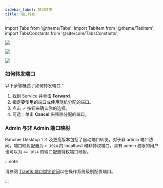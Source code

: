 ```yaml
---
sidebar_label: 端口转发
title: 端口转发
---
```


import Tabs from '@theme/Tabs';
import TabItem from '@theme/TabItem';
import TabsConstants from '@site/core/TabsConstants';

<Tabs groupId="os" defaultValue={TabsConstants.defaultOs}>
<TabItem value="Windows">

![](rd-versioned-asset://ui-main/Windows_PortForwarding.png)

</TabItem>
<TabItem value="macOS">

![](rd-versioned-asset://ui-main/macOS_PortForwarding.png)

</TabItem>
<TabItem value="Linux">

![](rd-versioned-asset://ui-main/Linux_PortForwarding.png)

</TabItem>
</Tabs>

### 如何转发端口

以下步骤概述了如何转发端口：

1. 找到 Service 并单击 **Forward**，
1. 指定要使用的端口或使用随机分配的端口。
1. 点击 &check; 按钮来确认你的选择。
1. 可选：单击 **Cancel** 来移除分配的端口。

### Admin 与非 Admin 端口映射

Rancher Desktop `1.9` 及更高版本包括了自动端口转发。对于非 admin 端口访问，端口映射配置为 `> 1024` 的 localhost 和非特权端口。具有 admin 权限的用户也可以为 `<= 1024` 的端口配置特权端口映射。

:::note

请参阅 [Traefik 端口绑定访问](../getting-started/installation#traefik-端口绑定访问)以在操作系统级别配置端口。

:::
